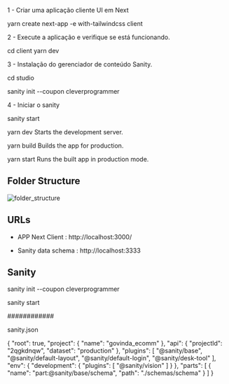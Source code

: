 1 - Criar uma aplicação cliente UI em Next

yarn create next-app -e with-tailwindcss client

2 - Execute a aplicação e verifique se está funcionando.

cd client
yarn dev

3 - Instalação do gerenciador de conteúdo Sanity.

cd studio

sanity init --coupon cleverprogrammer

4 - Iniciar o sanity

sanity start




  yarn dev
    Starts the development server.

  yarn build
    Builds the app for production.

  yarn start
    Runs the built app in production mode.

## Folder Structure

![folder_structure](./docs/folder_structure.jpeg)

## URLs

* APP Next Client : http://localhost:3000/

* Sanity data schema : http://localhost:3333

## Sanity

sanity init --coupon cleverprogrammer

sanity start

############ 

sanity.json

{
  "root": true,
  "project": {
    "name": "govinda_ecomm"
  },
  "api": {
    "projectId": "2qgkdnqw",
    "dataset": "production"
  },
  "plugins": [
    "@sanity/base",
    "@sanity/default-layout",
    "@sanity/default-login",
    "@sanity/desk-tool"
  ],
  "env": {
    "development": {
      "plugins": [
        "@sanity/vision"
      ]
    }
  },
  "parts": [
    {
      "name": "part:@sanity/base/schema",
      "path": "./schemas/schema"
    }
  ]
}